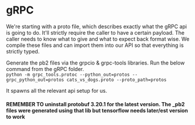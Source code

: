 # gRPC

We're starting with a proto file, which describes exactly what the gRPC api is going to do. It'll
strictly require the caller to have a certain payload. The caller needs to know what to give and
what to expect back format wise. We compile these files and can import them into our API so that
everything is strictly typed.

Generate the pb2 files via the grpcio & grpc-tools libraries. Run the below command from the gRPC folder.   
`python -m grpc_tools.protoc --python_out=protos --grpc_python_out=protos cats_vs_dogs.proto --proto_path=protos`

It spawns all the relevant api setup for us. 


#### REMEMBER TO uninstall protobuf 3.20.1 for the latest version. The _pb2 files were generated using that lib but tensorflow needs later/est version to work